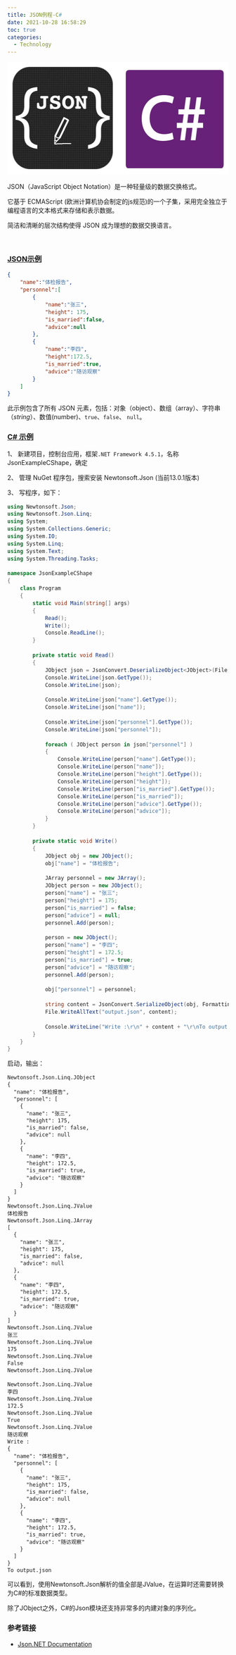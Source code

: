 ```yaml
---
title: JSON例程-C#
date: 2021-10-28 16:58:29
toc: true
categories:
  - Technology
---
```


<img src="/resources/JsonExample/json_cshape.jpg" width="512" height="256"/>

JSON（JavaScript Object Notation）是一种轻量级的数据交换格式。

它基于 ECMAScript (欧洲计算机协会制定的js规范)的一个子集，采用完全独立于编程语言的文本格式来存储和表示数据。

简洁和清晰的层次结构使得 JSON 成为理想的数据交换语言。

<!--more-->

<br/>

### [JSON示例](/resources/JsonExample/json_example.json)

```json
{
    "name":"体检报告",
    "personnel":[
        {
            "name":"张三",
            "height": 175,
            "is_married":false,
            "advice":null
        },
        {
            "name":"李四",
            "height":172.5,
            "is_married":true,
            "advice":"随访观察"
        }
    ]
}
```

此示例包含了所有 JSON 元素，包括：对象（object）、数组（array）、字符串（*string*）、数值(number)、`true`、`false`、 `null`。

### [C# 示例](/resources/JsonExample/JsonExampleCShape.zip)

1、 新建项目，控制台应用，框架`.NET Framework 4.5.1`，名称 JsonExampleCShape，确定

2、 管理 NuGet 程序包，搜索安装 Newtonsoft.Json (当前13.0.1版本)

3、 写程序，如下：

   ```c#
   using Newtonsoft.Json;
   using Newtonsoft.Json.Linq;
   using System;
   using System.Collections.Generic;
   using System.IO;
   using System.Linq;
   using System.Text;
   using System.Threading.Tasks;
   
   namespace JsonExampleCShape
   {
       class Program
       {
           static void Main(string[] args)
           {
               Read();
               Write();
               Console.ReadLine();
           }
   
           private static void Read()
           {
               JObject json = JsonConvert.DeserializeObject<JObject>(File.ReadAllText("json_example.json"));
               Console.WriteLine(json.GetType());
               Console.WriteLine(json);
   
               Console.WriteLine(json["name"].GetType());
               Console.WriteLine(json["name"]);
   
               Console.WriteLine(json["personnel"].GetType());
               Console.WriteLine(json["personnel"]);
   
               foreach ( JObject person in json["personnel"] )
               {
                   Console.WriteLine(person["name"].GetType());
                   Console.WriteLine(person["name"]);
                   Console.WriteLine(person["height"].GetType());
                   Console.WriteLine(person["height"]);
                   Console.WriteLine(person["is_married"].GetType());
                   Console.WriteLine(person["is_married"]);
                   Console.WriteLine(person["advice"].GetType());
                   Console.WriteLine(person["advice"]);
               }
           }
   
           private static void Write()
           {
               JObject obj = new JObject();
               obj["name"] = "体检报告";
   
               JArray personnel = new JArray();
               JObject person = new JObject();
               person["name"] = "张三";
               person["height"] = 175;
               person["is_married"] = false;
               person["advice"] = null;
               personnel.Add(person);
   
               person = new JObject();
               person["name"] = "李四";
               person["height"] = 172.5;
               person["is_married"] = true;
               person["advice"] = "随访观察";
               personnel.Add(person);
   
               obj["personnel"] = personnel;
   
               string content = JsonConvert.SerializeObject(obj, Formatting.Indented);
               File.WriteAllText("output.json", content);
   
               Console.WriteLine("Write :\r\n" + content + "\r\nTo output.json");
           }
       }
   }
   ```

   启动，输出：

   ```
   Newtonsoft.Json.Linq.JObject
   {
     "name": "体检报告",
     "personnel": [
       {
         "name": "张三",
         "height": 175,
         "is_married": false,
         "advice": null
       },
       {
         "name": "李四",
         "height": 172.5,
         "is_married": true,
         "advice": "随访观察"
       }
     ]
   }
   Newtonsoft.Json.Linq.JValue
   体检报告
   Newtonsoft.Json.Linq.JArray
   [
     {
       "name": "张三",
       "height": 175,
       "is_married": false,
       "advice": null
     },
     {
       "name": "李四",
       "height": 172.5,
       "is_married": true,
       "advice": "随访观察"
     }
   ]
   Newtonsoft.Json.Linq.JValue
   张三
   Newtonsoft.Json.Linq.JValue
   175
   Newtonsoft.Json.Linq.JValue
   False
   Newtonsoft.Json.Linq.JValue
   
   Newtonsoft.Json.Linq.JValue
   李四
   Newtonsoft.Json.Linq.JValue
   172.5
   Newtonsoft.Json.Linq.JValue
   True
   Newtonsoft.Json.Linq.JValue
   随访观察
   Write :
   {
     "name": "体检报告",
     "personnel": [
       {
         "name": "张三",
         "height": 175,
         "is_married": false,
         "advice": null
       },
       {
         "name": "李四",
         "height": 172.5,
         "is_married": true,
         "advice": "随访观察"
       }
     ]
   }
   To output.json
   ```

   可以看到，使用Newtonsoft.Json解析的值全部是JValue，在运算时还需要转换为C#的标准数据类型。

   除了JObject之外，C#的Json模块还支持非常多的内建对象的序列化。

### 参考链接

* [Json.NET Documentation](https://www.newtonsoft.com/json/help/html/Introduction.htm)

